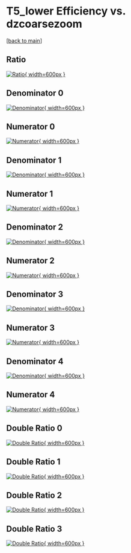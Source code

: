 # T5_lower Efficiency vs. dzcoarsezoom

[[back to main](./)]



## Ratio

[![Ratio](../mtv/var/T5_lower_base_11_-1_eff_dzcoarsezoom.png){ width=600px }](../mtv/var/T5_lower_base_11_-1_eff_dzcoarsezoom.pdf)

## Denominator 0

[![Denominator](../mtv/den/T5_lower_base_11_-1_eff_dzcoarsezoom_den0.png){ width=600px }](../mtv/den/T5_lower_base_11_-1_eff_dzcoarsezoom_den0.pdf)

## Numerator 0

[![Numerator](../mtv/num/T5_lower_base_11_-1_eff_dzcoarsezoom_num0.png){ width=600px }](../mtv/num/T5_lower_base_11_-1_eff_dzcoarsezoom_num0.pdf)

## Denominator 1

[![Denominator](../mtv/den/T5_lower_base_11_-1_eff_dzcoarsezoom_den1.png){ width=600px }](../mtv/den/T5_lower_base_11_-1_eff_dzcoarsezoom_den1.pdf)

## Numerator 1

[![Numerator](../mtv/num/T5_lower_base_11_-1_eff_dzcoarsezoom_num1.png){ width=600px }](../mtv/num/T5_lower_base_11_-1_eff_dzcoarsezoom_num1.pdf)

## Denominator 2

[![Denominator](../mtv/den/T5_lower_base_11_-1_eff_dzcoarsezoom_den2.png){ width=600px }](../mtv/den/T5_lower_base_11_-1_eff_dzcoarsezoom_den2.pdf)

## Numerator 2

[![Numerator](../mtv/num/T5_lower_base_11_-1_eff_dzcoarsezoom_num2.png){ width=600px }](../mtv/num/T5_lower_base_11_-1_eff_dzcoarsezoom_num2.pdf)

## Denominator 3

[![Denominator](../mtv/den/T5_lower_base_11_-1_eff_dzcoarsezoom_den3.png){ width=600px }](../mtv/den/T5_lower_base_11_-1_eff_dzcoarsezoom_den3.pdf)

## Numerator 3

[![Numerator](../mtv/num/T5_lower_base_11_-1_eff_dzcoarsezoom_num3.png){ width=600px }](../mtv/num/T5_lower_base_11_-1_eff_dzcoarsezoom_num3.pdf)

## Denominator 4

[![Denominator](../mtv/den/T5_lower_base_11_-1_eff_dzcoarsezoom_den4.png){ width=600px }](../mtv/den/T5_lower_base_11_-1_eff_dzcoarsezoom_den4.pdf)

## Numerator 4

[![Numerator](../mtv/num/T5_lower_base_11_-1_eff_dzcoarsezoom_num4.png){ width=600px }](../mtv/num/T5_lower_base_11_-1_eff_dzcoarsezoom_num4.pdf)

## Double Ratio 0

[![Double Ratio](../mtv/ratio/T5_lower_base_11_-1_eff_dzcoarsezoom_ratio0.png){ width=600px }](../mtv/ratio/T5_lower_base_11_-1_eff_dzcoarsezoom_ratio0.pdf)

## Double Ratio 1

[![Double Ratio](../mtv/ratio/T5_lower_base_11_-1_eff_dzcoarsezoom_ratio1.png){ width=600px }](../mtv/ratio/T5_lower_base_11_-1_eff_dzcoarsezoom_ratio1.pdf)

## Double Ratio 2

[![Double Ratio](../mtv/ratio/T5_lower_base_11_-1_eff_dzcoarsezoom_ratio2.png){ width=600px }](../mtv/ratio/T5_lower_base_11_-1_eff_dzcoarsezoom_ratio2.pdf)

## Double Ratio 3

[![Double Ratio](../mtv/ratio/T5_lower_base_11_-1_eff_dzcoarsezoom_ratio3.png){ width=600px }](../mtv/ratio/T5_lower_base_11_-1_eff_dzcoarsezoom_ratio3.pdf)

